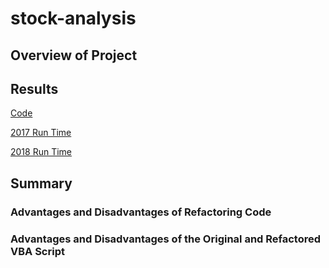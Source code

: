 # stock-analysis
## Overview of Project
## Results
[Code](VBA_Challenge.vbs)

[2017 Run Time](VBA_Challenge_2017.png)

[2018 Run Time](VBA_Challenge_2018.png)
## Summary
### Advantages and Disadvantages of Refactoring Code
### Advantages and Disadvantages of the Original and Refactored VBA Script
